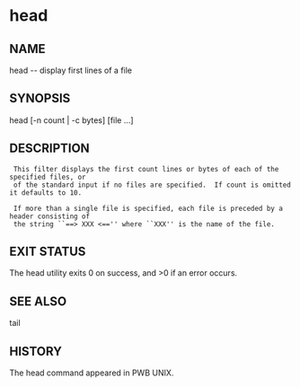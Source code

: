# head

## NAME
     
head -- display first lines of a file

## SYNOPSIS
     
head [-n count | -c bytes] [file ...]

## DESCRIPTION
     This filter displays the first count lines or bytes of each of the specified files, or
     of the standard input if no files are specified.  If count is omitted it defaults to 10.

     If more than a single file is specified, each file is preceded by a header consisting of
     the string ``==> XXX <=='' where ``XXX'' is the name of the file.

## EXIT STATUS
     
The head utility exits 0 on success, and >0 if an error occurs.

## SEE ALSO
     
tail

## HISTORY
     
The head command appeared in PWB UNIX.
